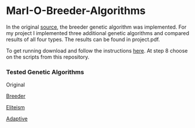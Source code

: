 # MarI-O-Breeder-Algorithms

In the original [source](https://github.com/mam91/Neat-Genetic-Mario), the breeder genetic algorithm was implemented. For my project I implemented three additional genetic algorithms and compared results of all four types. The results can be found in project.pdf. 

To get running download and follow the instructions [here](https://github.com/mam91/Neat-Genetic-Mario). At step 8 choose on the scripts from this repository.

### Tested Genetic Algorithms
Original

[Breeder](https://www.researchgate.net/publication/2423271_Predictive_Models_for_the_Breeder_Genetic_Algorithm)

[Eliteism](https://www.cse.unr.edu/~sushil/class/gas/papers/baluja95removing.pdf)

[Adaptive](http://eprints.iisc.ernet.in/6971/2/adaptive.pdf)
